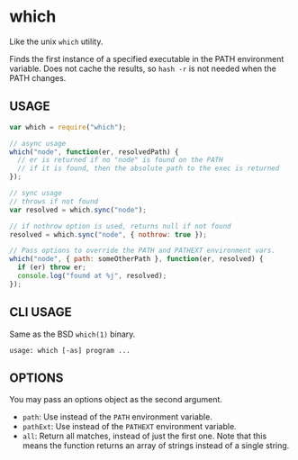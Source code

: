 # which

Like the unix `which` utility.

Finds the first instance of a specified executable in the PATH
environment variable. Does not cache the results, so `hash -r` is not
needed when the PATH changes.

## USAGE

```javascript
var which = require("which");

// async usage
which("node", function(er, resolvedPath) {
  // er is returned if no "node" is found on the PATH
  // if it is found, then the absolute path to the exec is returned
});

// sync usage
// throws if not found
var resolved = which.sync("node");

// if nothrow option is used, returns null if not found
resolved = which.sync("node", { nothrow: true });

// Pass options to override the PATH and PATHEXT environment vars.
which("node", { path: someOtherPath }, function(er, resolved) {
  if (er) throw er;
  console.log("found at %j", resolved);
});
```

## CLI USAGE

Same as the BSD `which(1)` binary.

```
usage: which [-as] program ...
```

## OPTIONS

You may pass an options object as the second argument.

- `path`: Use instead of the `PATH` environment variable.
- `pathExt`: Use instead of the `PATHEXT` environment variable.
- `all`: Return all matches, instead of just the first one. Note that
  this means the function returns an array of strings instead of a
  single string.
